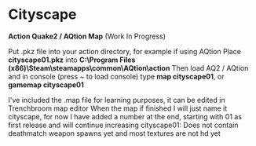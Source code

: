 # Cityscape
**Action Quake2 / AQtion Map** (Work In Progress)

Put .pkz file into your action directory, for example if using AQtion
Place **cityscape01.pkz** into **C:\Program Files (x86)\Steam\steamapps\common\AQtion\action**
Then load AQ2 / AQtion and in console (press ~ to load console) type **map cityscape01**, or **gamemap cityscape01**

I've included the .map file for learning purposes, it can be edited in Trenchbroom map editor
When the map if finished I will just name it cityscape, for now I have added a number at the end, starting with 01 as first release and will continue increasing
cityscape01: Does not contain deathmatch weapon spawns yet and most textures are not hd yet
